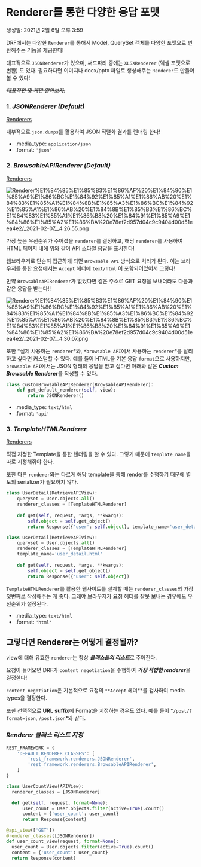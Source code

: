 # Renderer를 통한 다양한 응답 포맷

생성일: 2021년 2월 6일 오후 3:59

DRF에서는 다양한 `Renderer`를 통해서 Model, QuerySet 객체를 다양한 포맷으로 변환해주는 기능을 제공한다!

대표적으로 `JSONRenderer`가 있으며, 써드파티 중에는 `XLSXRenderer` (엑셀 포맷으로 변환) 도 있다. 필요하다면 이미지나 docx/pptx 파일로 생성해주는 `Renderer`도 만들어볼 수 있다!

*~~대표적인 몇 개만 알아보자.~~*

### 1. *JSONRenderer (Default)*

[Renderers](https://www.django-rest-framework.org/api-guide/renderers/#jsonrenderer)

내부적으로 `json.dumps`를 활용하여 JSON 직렬화 결과를 렌더링 한다!

- .media_type: `application/json`
- .format: `'json'`

### 2. *BrowsableAPIRenderer (Default)*

[Renderers](https://www.django-rest-framework.org/api-guide/renderers/#browsableapirenderer)

![Renderer%E1%84%85%E1%85%B3%E1%86%AF%20%E1%84%90%E1%85%A9%E1%86%BC%E1%84%92%E1%85%A1%E1%86%AB%20%E1%84%83%E1%85%A1%E1%84%8B%E1%85%A3%E1%86%BC%E1%84%92%E1%85%A1%E1%86%AB%20%E1%84%8B%E1%85%B3%E1%86%BC%E1%84%83%E1%85%A1%E1%86%B8%20%E1%84%91%E1%85%A9%E1%84%86%E1%85%A2%E1%86%BA%20e78ef2d957d04c9c9404d00d51eea4e2/_2021-02-07__4.26.55.png](Renderer%E1%84%85%E1%85%B3%E1%86%AF%20%E1%84%90%E1%85%A9%E1%86%BC%E1%84%92%E1%85%A1%E1%86%AB%20%E1%84%83%E1%85%A1%E1%84%8B%E1%85%A3%E1%86%BC%E1%84%92%E1%85%A1%E1%86%AB%20%E1%84%8B%E1%85%B3%E1%86%BC%E1%84%83%E1%85%A1%E1%86%B8%20%E1%84%91%E1%85%A9%E1%84%86%E1%85%A2%E1%86%BA%20e78ef2d957d04c9c9404d00d51eea4e2/_2021-02-07__4.26.55.png)

가장 높은 우선순위가 주어졌을 `renderer`를 결정하고, 해당 `renderer`를 사용하여 HTML 페이지 내에 위와 같이 API 스타일 응답을 표시한다!

웹브라우저로 단순히 접근하게 되면 `Browsable API` 방식으로 처리가 된다. 이는 브라우저를 통한 요청에서는 `Accept` 헤더에 `text/html` 이 포함되어있어서 그렇다!

만약 `BrowsableAPIRenderer`가 없었다면 같은 주소로 GET 요청을 보내더라도 다음과 같은 응답을 받는다!!

![Renderer%E1%84%85%E1%85%B3%E1%86%AF%20%E1%84%90%E1%85%A9%E1%86%BC%E1%84%92%E1%85%A1%E1%86%AB%20%E1%84%83%E1%85%A1%E1%84%8B%E1%85%A3%E1%86%BC%E1%84%92%E1%85%A1%E1%86%AB%20%E1%84%8B%E1%85%B3%E1%86%BC%E1%84%83%E1%85%A1%E1%86%B8%20%E1%84%91%E1%85%A9%E1%84%86%E1%85%A2%E1%86%BA%20e78ef2d957d04c9c9404d00d51eea4e2/_2021-02-07__4.30.07.png](Renderer%E1%84%85%E1%85%B3%E1%86%AF%20%E1%84%90%E1%85%A9%E1%86%BC%E1%84%92%E1%85%A1%E1%86%AB%20%E1%84%83%E1%85%A1%E1%84%8B%E1%85%A3%E1%86%BC%E1%84%92%E1%85%A1%E1%86%AB%20%E1%84%8B%E1%85%B3%E1%86%BC%E1%84%83%E1%85%A1%E1%86%B8%20%E1%84%91%E1%85%A9%E1%84%86%E1%85%A2%E1%86%BA%20e78ef2d957d04c9c9404d00d51eea4e2/_2021-02-07__4.30.07.png)

또한 *실제 사용하는 `renderer`*와, `*browsable API`에서 사용하는 `renderer`*를 달리 하고 싶다면 커스텀할 수 있다. 예를 들어 HTML을 기본 응답 `format`으로 사용하지만, `browsable API`에서는 JSON 형태의 응답을 받고 싶다면 아래와 같은 ***Custom Browsable Renderer***를 작성할 수 있다.

```python
class CustomBrowsableAPIRenderer(BrowsableAPIRenderer):
	def get_default_renderer(self, view):
		return JSONRenderer()
```

- .media_type: `text/html`
- .format: `'api'`

### 3. *TemplateHTMLRenderer*

[Renderers](https://www.django-rest-framework.org/api-guide/renderers/#templatehtmlrenderer)

직접 지정한 Template을 통한 렌더링을 할 수 있다. 그렇기 때문에 `template_name`을 따로 지정해줘야 한다.

또한 다른 `renderer`와는 다르게 해당 template을 통해 render를 수행하기 때문에 별도의 serializer가 필요하지 않다.

```python
class UserDetail(RetrieveAPIView):
	queryset = User.objects.all()
	renderer_classes = [TemplateHTMLRenderer]
	
	def get(self, request, *args, **kwargs):
		self.object = self.get_object()
		return Response({'user': self.object}, template_name='user_detail.html')
```

```python
class UserDetail(RetrieveAPIView):
	queryset = User.objects.all()
	renderer_classes = [TemplateHTMLRenderer]
	template_name='user_detail.html'
	
	def get(self, request, *args, **kwargs):
		self.object = self.get_object()
		return Response({'user': self.object})
```

`TemplateHTMLRenderer`를 활용한 웹사이트를 설계할 때는 `renderer_classes`의 가장 첫번째로 작성해주는 게 좋다. 그래야 브라우저가 요청 헤더를 잘못 보내는 경우에도 우선순위가 설정된다.

- .media_type: `text/html`
- .format: `'html'`

## 그렇다면 Renderer는 어떻게 결정될까?

view에 대해 유효한 `renderer`는 항상 ***클래스들의 리스트***로 주어진다.

요청이 들어오면 DRF가 `content negotiation`을 수행하여 ***가장 적합한 renderer***을 결정한다!

`content negotiation`은 기본적으로 요청의 `**Accept` 헤더**를 검사하여 media types을 결정한다.

또한 선택적으로 **URL** **suffix**에 Format을 지정하는 경우도 있다. 예를 들어 *`/post/?format=json`, `/post.json`*와 같다.

### *Renderer 클래스 리스트 지정*

```python
REST_FRAMEWORK = {
	'DEFAULT_RENDERER_CLASSES': [
	    'rest_framework.renderers.JSONRenderer',
	    'rest_framework.renderers.BrowsableAPIRenderer',
	]
}
```

```python
class UserCountView(APIView):
  renderer_classes = [JSONRenderer]

  def get(self, request, format=None):
      user_count = User.objects.filter(active=True).count()
      content = {'user_count': user_count}
      return Response(content)
```

```python
@api_view(['GET'])
@renderer_classes([JSONRenderer])
def user_count_view(request, format=None):
  user_count = User.objects.filter(active=True).count()
  content = {'user_count': user_count}
  return Response(content)
```
